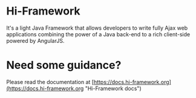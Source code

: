 # Hi-Framework
It's a light Java Framework that allows developers to write fully Ajax web applications combining the power of a Java back-end to a rich client-side powered by AngularJS.

# Need some guidance?
Please read the documentation at [https://docs.hi-framework.org](https://docs.hi-framework.org "Hi-Framework docs")
